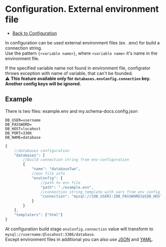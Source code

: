# Configuration. External environment file

- [Back to Configuration](./index.md)

In configuration can be used external environment files (ex. .env) for build a connection string.  
Use the pattern `{<variable name>}`, where `<variable name>` it's name in the environment file.  

If the specified variable name not found in environment file, configrator throws exception with name of variable, that can't be founded.  
⚠️ **This feature available only for `databases.envConfig.connection` key. Another config keys will be ignored.**  

## Example

There is two files: example.env and my.schema-docs.config.json
```
DB_USER=username
DB_PASSWORD=
DB_HOST=locahost
DB_PORT=3306
DB_NAME=database
```

```js
{	
	//databases configuration
	"databases": [
		//build connection string from env-configuration
        {
            "name": "databaseTwo",
            //env file info
			"envConfig": {
				//path to env file
                "path": "./example.env",
				//connection string template with vars from env config
                "connection": "mysql://{DB_USER}:{DB_PASSWORD}@{DB_HOST}:{DB_PORT}/{DB_NAME}"
            }
        }
    ],
    "templaters": ["html"]
}
```

At configuration build stage `envConfig.connection` value will transform to `mysql://username:@locahost:3306/database`.  
Except environment files in additional you can also use [JSON](./json-file.md) and [YAML](./yaml-file.md).